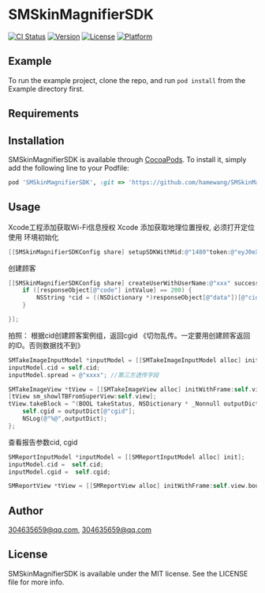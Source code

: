 # SMSkinMagnifierSDK

[![CI Status](https://img.shields.io/travis/304635659@qq.com/SMSkinMagnifierSDK.svg?style=flat)](https://travis-ci.org/304635659@qq.com/SMSkinMagnifierSDK)
[![Version](https://img.shields.io/cocoapods/v/SMSkinMagnifierSDK.svg?style=flat)](https://cocoapods.org/pods/SMSkinMagnifierSDK)
[![License](https://img.shields.io/cocoapods/l/SMSkinMagnifierSDK.svg?style=flat)](https://cocoapods.org/pods/SMSkinMagnifierSDK)
[![Platform](https://img.shields.io/cocoapods/p/SMSkinMagnifierSDK.svg?style=flat)](https://cocoapods.org/pods/SMSkinMagnifierSDK)

## Example

To run the example project, clone the repo, and run `pod install` from the Example directory first.

## Requirements

## Installation

SMSkinMagnifierSDK is available through [CocoaPods](https://cocoapods.org). To install
it, simply add the following line to your Podfile:

```ruby
pod 'SMSkinMagnifierSDK', :git => 'https://github.com/hamewang/SMSkinMagnifierSDK.git',:branch => 'master'
```
## Usage
 Xcode工程添加获取Wi-Fi信息授权
 Xcode 添加获取地理位置授权, 必须打开定位使用
环境初始化
```objective-c
[[SMSkinMagnifierSDKConfig share] setupSDKWithMid:@"1480"token:@"eyJ0eXAiOiJKV1QiLCJhbGciOiJIUzI1NiJ9.eyJleHAiOjE2MTczNzE3NjAsImp0aSI6IjE0ODAifQ.NoSBQ3ejFj8gPZdDeyKGTbSyesSVLta4U34Qx_vgPkI"];
```
创建顾客
```objective-c
[[SMSkinMagnifierSDKConfig share] createUserWithUserName:@"xxx" success:^(NSDictionary * _Nonnull responseObject) {
    if ([responseObject[@"code"] intValue] == 200) {
        NSString *cid = ((NSDictionary *)responseObject[@"data"])[@"cid"];
    }

}];

```

拍照： 根据cid创建顾客案例组，返回cgid 《切勿乱传。一定要用创建顾客返回的ID。否则数据找不到》
```objective-c
SMTakeImageInputModel *inputModel = [[SMTakeImageInputModel alloc] init];
inputModel.cid = self.cid;
inputModel.spread = @"xxxx"; //第三方透传字段

SMTakeImageView *tView = [[SMTakeImageView alloc] initWithFrame:self.view.bounds inputModel:inputModel];
[tView sm_showlTBFromSuperView:self.view];
tView.takeBlock = ^(BOOL takeStatus, NSDictionary * _Nonnull outputDict) {
    self.cgid = outputDict[@"cgid"];
    NSLog(@"%@",outputDict);
};

```
查看报告参数cid, cgid 
```objective-c
SMReportInputModel *inputModel = [[SMReportInputModel alloc] init];
inputModel.cid =  self.cid;
inputModel.cgid =  self.cgid;

SMReportView *tView = [[SMReportView alloc] initWithFrame:self.view.bounds inputModel:inputModel];

```
## Author

304635659@qq.com, 304635659@qq.com

## License

SMSkinMagnifierSDK is available under the MIT license. See the LICENSE file for more info.

